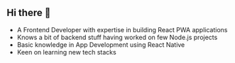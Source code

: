 ## Hi there 👋

- A Frontend Developer with expertise in building React PWA applications
- Knows a bit of backend stuff having worked on few Node.js projects
- Basic knowledge in App Development using React Native
- Keen on learning new tech stacks

<!--
**jojimw/jojimw** is a ✨ _special_ ✨ repository because its `README.md` (this file) appears on your GitHub profile.

Here are some ideas to get you started:

- 🔭 I’m currently working on ...
- 🌱 I’m currently learning ...
- 👯 I’m looking to collaborate on ...
- 🤔 I’m looking for help with ...
- 💬 Ask me about ...
- 📫 How to reach me: ...
- 😄 Pronouns: ...
- ⚡ Fun fact: ...
-->
